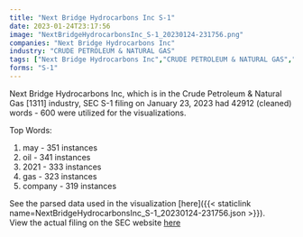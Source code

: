```yaml
---
title: "Next Bridge Hydrocarbons Inc S-1"
date: 2023-01-24T23:17:56
image: "NextBridgeHydrocarbonsInc_S-1_20230124-231756.png"
companies: "Next Bridge Hydrocarbons Inc"
industry: "CRUDE PETROLEUM & NATURAL GAS"
tags: ["Next Bridge Hydrocarbons Inc","CRUDE PETROLEUM & NATURAL GAS","01-23-2023","S-1"]
forms: "S-1"
---
```

Next Bridge Hydrocarbons Inc, which is in the Crude Petroleum & Natural Gas [1311] industry, SEC S-1 filing on January 23, 2023 had 42912 (cleaned) words - 600 were utilized for the visualizations.

Top Words:
1. may - 351 instances
2. oil - 341 instances
3. 2021 - 333 instances
4. gas - 323 instances
5. company - 319 instances


See the parsed data used in the visualization [here]({{< staticlink name=NextBridgeHydrocarbonsInc_S-1_20230124-231756.json >}}).  
View the actual filing on the SEC website [here](https://www.sec.gov/Archives/edgar/data/1936756/0001199835-23-000041.txt)
